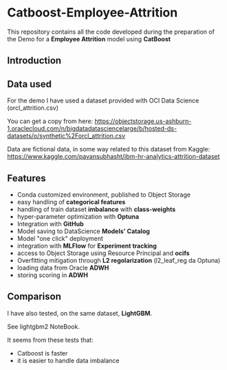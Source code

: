 # Catboost-Employee-Attrition
This repository contains all the code developed during the preparation of the Demo for a **Employee Attrition** model using **CatBoost**

## Introduction

## Data used
For the demo I have used a dataset provided with OCI Data Science (orcl_attrition.csv)

You can get a copy from here: https://objectstorage.us-ashburn-1.oraclecloud.com/n/bigdatadatasciencelarge/b/hosted-ds-datasets/o/synthetic%2Forcl_attrition.csv

Data are fictional data, in some way related to this dataset from Kaggle: https://www.kaggle.com/pavansubhasht/ibm-hr-analytics-attrition-dataset

## Features
* Conda customized environment, published to Object Storage
* easy handling of **categorical features**
* handling of train dataset **imbalance** with **class-weights**
* hyper-parameter optimization with **Optuna** 
* Integration with **GitHub**
* Model saving to DataScience **Models' Catalog**
* Model "one click" deployment
* integration with **MLFlow** for **Experiment tracking**
* access to Object Storage using Resource Principal and **ocifs**
* Overfitting mitigation through **L2 regolarization** (l2_leaf_reg da Optuna)
* loading data from Oracle **ADWH**
* storing scoring in **ADWH**

## Comparison
I have also tested, on the same dataset, **LightGBM**.

See lightgbm2 NoteBook.

It seems from these tests that:
* Catboost is faster
* it is easier to handle data imbalance


